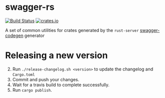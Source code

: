 # swagger-rs

[![Build Status](https://travis-ci.org/Metaswitch/swagger-rs.svg?branch=master)](https://travis-ci.org/Metaswitch/swagger-rs)
[![crates.io](https://img.shields.io/crates/v/swagger.svg)](https://crates.io/crates/swagger)

A set of common utilities for crates generated by the `rust-server` [swagger-codegen](https://github.com/swagger-api/swagger-codegen) generator

# Releasing a new version

2. Run `./release-changelog.sh <version>` to update the changelog and `Cargo.toml`
3. Commit and push your changes.
4. Wait for a travis build to complete successfully.
5. Run `cargo publish`.
